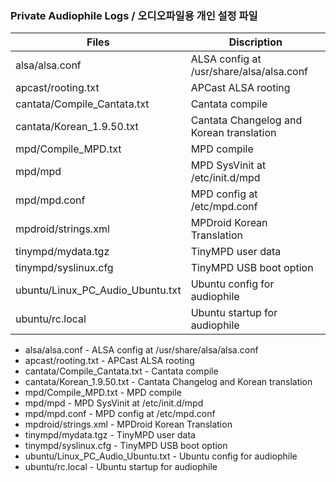 ### Private Audiophile Logs / 오디오파일용 개인 설정 파일

Files                            | Discription
---------------------------------|-------------------------------------------
alsa/alsa.conf                   | ALSA config at /usr/share/alsa/alsa.conf
apcast/rooting.txt               | APCast ALSA rooting
cantata/Compile_Cantata.txt      | Cantata compile
cantata/Korean_1.9.50.txt        | Cantata Changelog and Korean translation
mpd/Compile_MPD.txt              | MPD compile
mpd/mpd                          | MPD SysVinit at /etc/init.d/mpd
mpd/mpd.conf                     | MPD config at /etc/mpd.conf
mpdroid/strings.xml              | MPDroid Korean Translation
tinympd/mydata.tgz               | TinyMPD user data
tinympd/syslinux.cfg             | TinyMPD USB boot option
ubuntu/Linux_PC_Audio_Ubuntu.txt | Ubuntu config for audiophile
ubuntu/rc.local                  | Ubuntu startup for audiophile

* alsa/alsa.conf - ALSA config at /usr/share/alsa/alsa.conf
* apcast/rooting.txt - APCast ALSA rooting
* cantata/Compile_Cantata.txt - Cantata compile
* cantata/Korean_1.9.50.txt - Cantata Changelog and Korean translation
* mpd/Compile_MPD.txt - MPD compile
* mpd/mpd - MPD SysVinit at /etc/init.d/mpd
* mpd/mpd.conf - MPD config at /etc/mpd.conf
* mpdroid/strings.xml - MPDroid Korean Translation
* tinympd/mydata.tgz - TinyMPD user data
* tinympd/syslinux.cfg - TinyMPD USB boot option
* ubuntu/Linux_PC_Audio_Ubuntu.txt - Ubuntu config for audiophile
* ubuntu/rc.local - Ubuntu startup for audiophile
